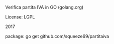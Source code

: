 Verifica partita IVA in GO (golang.org)

License: LGPL

2017

package: go get github.com/squeeze69/partitaiva
